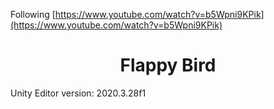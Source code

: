 Following [https://www.youtube.com/watch?v=b5Wpni9KPik](https://www.youtube.com/watch?v=b5Wpni9KPik)

<h1 align="center">Flappy Bird</h1>

Unity Editor version: 2020.3.28f1

<!-- # Debug

0. Install extension `Debugger for Unity`

1. (May require) `Ctrl+Shift+P` => `Unity Attach Debugger` => Choose correct process

2. `Run` => `Start Debugging` -->
